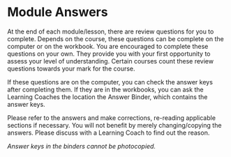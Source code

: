 # Module Answers
At the end of each module/lesson, there are review questions for you to complete. Depends on the course, these questions can be complete on the computer or on the workbook. You are encouraged to complete these questions on your own. They provide you with your first opportunity to assess your level of understanding. Certain courses count these review questions towards your mark for the course.

If these questions are on the computer, you can check the answer keys after completing them. If they are in the workbooks, you can ask the Learning Coaches the location the Answer Binder, which contains the answer keys.

Please refer to the answers and make corrections, re-reading applicable sections if necessary. You will not benefit by merely changing/copying the answers. Please discuss with a Learning Coach to find out the reason.

*Answer keys in the binders cannot be photocopied.*